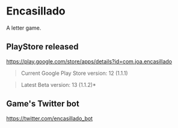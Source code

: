 # Encasillado

A letter game.

## PlayStore released

https://play.google.com/store/apps/details?id=com.joa.encasillado

 > Current Google Play Store version: 12 (1.1.1)
 
 > Latest Beta version: 13 (1.1.2)*

## Game's Twitter bot

https://twitter.com/encasillado_bot
